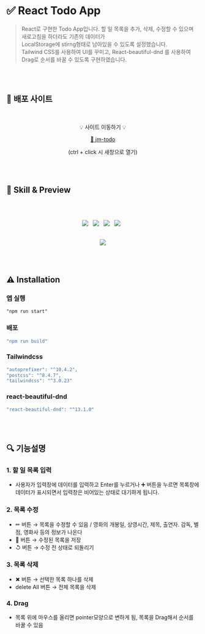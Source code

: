 # ✅ React Todo App
  
> React로 구현한 Todo App입니다.
할 일 목록을 추가, 삭제, 수정할 수 있으며 새로고침을 하더라도 기존의 데이터가<br/> LocalStorage에 stirng형태로 남아있을 수 있도록 설정했습니다.<br/>
Tailwind CSS를 사용하여 UI를 꾸미고, React-beautiful-dnd 를 사용하여 Drag로 순서를 바꿀 수 있도록 구현하였습니다.

<br/>
<br/>

## 📌 배포 사이트
<div align="center">   
<br/>    
    
💡 사이트 이동하기 💡  
  

[🔗 jm-todo](https://jm-todo.netlify.app/)
 
(ctrl + click 시 새창으로 열기)
  
</div>

<br/>
<br/>
 

## 📝 Skill & Preview
<br/>
<br/>
<p align="center">
<img src="https://img.shields.io/badge/React-61DAFB?style=for-the-badge&logo=React&logoColor=white"/> &nbsp
<img src="https://img.shields.io/badge/Tailwind CSS-06B6D4?style=for-the-badge&logo=Tailwind CSS&logoColor=white"/> &nbsp 
<img src="https://img.shields.io/badge/Netlify-00C7B7?style=for-the-badge&logo=Netlify&logoColor=white"/> &nbsp 
<img src="https://img.shields.io/badge/React beautiful dnd-14CC80?style=for-the-badge&logo=Bitdefender&logoColor=white"/> &nbsp 
<br/>
<br/>
<p align="center">
<img src="https://user-images.githubusercontent.com/82005305/156791554-2a6b9232-251c-46d9-b93a-7dfe158be7ba.gif">
</p> 


<br/>
<br/>

## ⚠ Installation

### **앱 실행**

```
"npm run start"
```

### **배포**

```jsx
"npm run build"
```

### Tailwindcss

```jsx
"autoprefixer": "^10.4.2",
"postcss": "^8.4.7",
"tailwindcss": "^3.0.23"
```

### react-beautiful-dnd

```jsx
"react-beautiful-dnd": "^13.1.0"
```



<br/>
<br/>

## 🔍 기능설명

### 1. 할 일 목록 입력

- 사용자가 입력창에 데이터를 입력하고 Enter를 누르거나 ➕ 버튼을 누르면 목록창에 데이터가 표시되면서 입력창은 비어있는 상태로 대기하게 됩니다.

### 2. 목록 수정

- ✏ 버튼 → 목록을 수정할 수 있음 / 영화의 개봉일, 상영시간, 제목, 출연자. 감독, 별점, 영화사 등의 정보가 나온다
- 💾 버튼 → 수정된 목록을 저장
- ↺ 버튼 → 수정 전 상태로 되돌리기
 

### 3. 목록 삭제

- ✖ 버튼 → 선택한 목록 하나를 삭제
- delete All 버튼 → 전체 목록을 삭제 

### 4. Drag

- 목록 위에 마우스를 올리면 pointer모양으로 변하게 됨, 목록을 Drag해서 순서를 바꿀 수 있음
